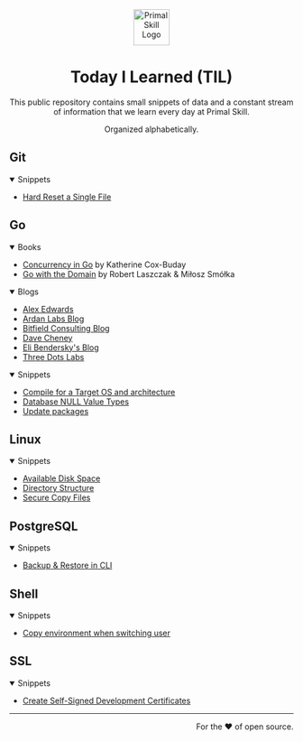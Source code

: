 <div align="center">

<img src="https://github.com/primalskill/til/assets/489775/96abd783-d402-4044-ab4b-26c4691ebcdc" alt="Primal Skill Logo" width="64" height="64" />

# Today I Learned (TIL)

This public repository contains small snippets of data and a constant stream of information that we learn every day at Primal Skill.

Organized alphabetically.

</div>


## Git

<details open>
  <summary>Snippets</summary>

- [Hard Reset a Single File](git/hard-reset-single-file.md)
  
</details>


## Go

<details open>
  <summary>Books</summary>

- [Concurrency in Go](https://www.oreilly.com/library/view/concurrency-in-go/9781491941294/) by Katherine Cox-Buday
- [Go with the Domain](https://threedots.tech/go-with-the-domain/) by Robert Laszczak & Miłosz Smółka
  
</details>

<details open>
  <summary>Blogs</summary>

- [Alex Edwards](https://www.alexedwards.net/blog)
- [Ardan Labs Blog](https://www.ardanlabs.com/blog/)
- [Bitfield Consulting Blog](https://bitfieldconsulting.com/golang)
- [Dave Cheney](https://dave.cheney.net/)
- [Eli Bendersky's Blog](https://eli.thegreenplace.net/tag/go)
- [Three Dots Labs](https://threedots.tech/)
  
</details>

<details open>
  <summary>Snippets</summary>

- [Compile for a Target OS and architecture](go/compile-specific-arch.md)
- [Database NULL Value Types](go/database-null-value-types.md)
- [Update packages](go/update-packages.md)
  
</details>


## Linux

<details open>
  <summary>Snippets</summary>

- [Available Disk Space](linux/avail-disk-space.md)
- [Directory Structure](linux/directory-structure.md)
- [Secure Copy Files](linux/secure-copy.md)
  
</details>


## PostgreSQL

<details open>
  <summary>Snippets</summary>

- [Backup & Restore in CLI](postgresql/backup-restore.md)
  
</details>


## Shell

<details open>
  <summary>Snippets</summary>

- [Copy environment when switching user](shell/copy-environment-when-switching-user.md)
  
</details>


## SSL

<details open>
  <summary>Snippets</summary>

- [Create Self-Signed Development Certificates](ssl/self-signed-certs.md)
  
</details>

---

<div align="right">

For the ❤️ of open source.

</div>
